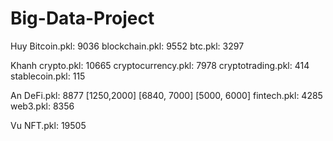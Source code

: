 # Big-Data-Project

Huy
Bitcoin.pkl: 9036
blockchain.pkl: 9552
btc.pkl: 3297

Khanh
crypto.pkl: 10665
cryptocurrency.pkl: 7978
cryptotrading.pkl: 414
stablecoin.pkl: 115

An
DeFi.pkl: 8877 [1250,2000] [6840, 7000] [5000, 6000]
fintech.pkl: 4285
web3.pkl: 8356

Vu
NFT.pkl: 19505
